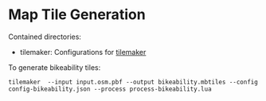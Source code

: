 # Map Tile Generation

Contained directories:

- tilemaker: Configurations for [tilemaker](https://tilemaker.org/)


To generate bikeability tiles:

```ssh
tilemaker  --input input.osm.pbf --output bikeability.mbtiles --config config-bikeability.json --process process-bikeability.lua
```
